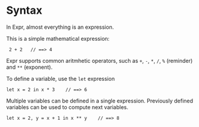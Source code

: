 # Syntax

In Expr, almost everything is an expression.

This is a simple mathematical expression:

     2 + 2   // ==> 4

Expr supports common aritmhetic operators, such as `+`, `-`, `*`, `/`, `%`
(reminder) and `**` (exponent).

To define a variable, use the `let` expression

    let x = 2 in x * 3    // ==> 6

Multiple variables can be defined in a single expression.
Previously defined variables can be used to compute next variables.

    let x = 2, y = x + 1 in x ** y    // ==> 8 


